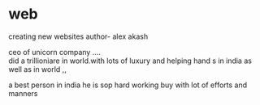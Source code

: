 # web
creating new websites
author- alex akash <br>

ceo of unicorn company ....<br>
did a trillioniare in world.with lots of luxury and helping hand s in india as well as in world ,,


a best person in india he is sop hard working buy with lot of efforts and manners
